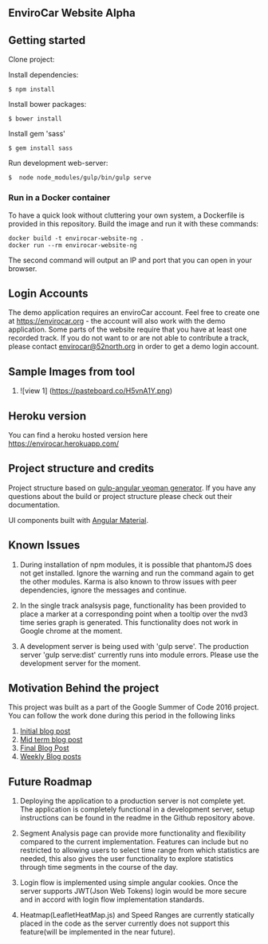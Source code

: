 ## EnviroCar Website Alpha

## Getting started

Clone project:

Install dependencies:

    $ npm install

Install bower packages:

    $ bower install

Install gem 'sass'

    $ gem install sass

Run development web-server:

    $  node node_modules/gulp/bin/gulp serve

### Run in a Docker container

To have a quick look without cluttering your own system, a Dockerfile is provided in this repository. Build the image and run it with these commands:

```
docker build -t envirocar-website-ng .
docker run --rm envirocar-website-ng
```

The second command will output an IP and port that you can open in your browser.


## Login Accounts

The demo application requires an enviroCar account. Feel free to create
one at https://envirocar.org - the account will also work with the
demo application. Some parts of the website require that you have at least
one recorded track. If you do not want to or are not able to contribute a
track, please contact envirocar@52north.org in order to get a demo login
account.

## Sample Images from tool
1) ![view 1] (https://pasteboard.co/H5vnA1Y.png)


## Heroku version

You can find a heroku hosted version here https://envirocar.herokuapp.com/
## Project structure and credits

Project structure based on [gulp-angular yeoman generator](https://github.com/Swiip/generator-gulp-angular).
If you have any questions about the build or project structure please check out their documentation.

UI components built with [Angular Material](https://material.angularjs.org/).

## Known Issues

1) During installation of npm modules, it is possible that phantomJS does not get installed. Ignore the warning and run the command again to get the other modules. Karma is also known to throw issues with peer dependencies, ignore the messages and continue.

2) In the single track analsysis page, functionality has been provided to place a marker at a corresponding point when a tooltip over the nvd3 time series graph is generated. This functionality does not work in Google chrome at the moment.

3) A development server is being used with 'gulp serve'. The production server 'gulp serve:dist' currently runs into module errors. Please use the development server for the moment.

## Motivation Behind the project

This project was built as a part of the Google Summer of Code 2016 project. You can follow the work done during this period in the following links

1) [Initial blog post](http://blog.52north.org/2016/05/23/envirocar-visual-analytics-overview/)
2) [Mid term blog post](http://blog.52north.org/2016/06/27/envirocar-visual-analytics-mid-term-report/)
3) [Final Blog Post](http://blog.52north.org/2016/08/20/envirocar-visual-analytics-final-report/)
4) [Weekly Blog posts](https://wiki.52north.org/Projects/GSoC2016VisualAnalyticsOfEnviroCarTracks)


## Future Roadmap

1) Deploying the application to a production server is not complete yet. The application is completely functional in a development server, setup instructions can be found in the readme in the Github repository above.

2) Segment Analysis page can provide more functionality and flexibility compared to the current implementation. Features can include but no restricted to allowing users to select time range from which statistics are needed, this also gives the user functionality to explore statistics through time segments in the course of the day.

3) Login flow is implemented using simple angular cookies. Once the server supports JWT(Json Web Tokens) login would be more secure and in accord with login flow implementation standards.

4) Heatmap(LeafletHeatMap.js) and Speed Ranges are currently statically placed in the code as the server currently does not support this feature(will be implemented in the near future).
